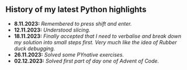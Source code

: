 ## History of my latest Python highlights
- **8.11.2023:** _Remembered to press shift and enter._
- **12.11.2023:** _Understood slicing._
- **18.11.2023:** _Finally accepted that I need to verbalise and break down my solution into small steps first. Very much like the idea of Rubber duck debugging._
- **26.11.2023:** _Solved some PYnative exercises._
- **02.12.2023:** _Solved first part of day one of Advent of Code._
